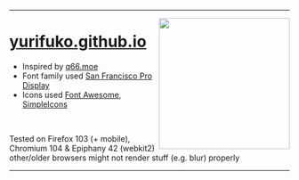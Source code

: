 ** **

<a href="https://ko-fi.com/yurifuko"><img src="https://avatars.githubusercontent.com/u/76652465?v=4" align="right" height="235"></a>

<h1><a href="https://yurifuko.github.io/">yurifuko.github.io</a></h1>

- Inspired by [q66.moe](https://q66.moe/)
- Font family used [San Francisco Pro Display](https://developer.apple.com/fonts/)
- Icons used [Font Awesome](https://fontawesome.com/icons), [SimpleIcons](https://simpleicons.org/)

<br>

Tested on Firefox 103 (+ mobile), Chromium 104 & Epiphany 42 (webkit2)  
other/older browsers might not render stuff (e.g. blur) properly

** **
